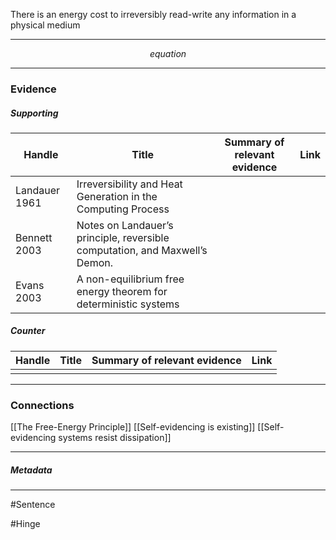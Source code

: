 There is an energy cost to irreversibly read-write any information in a physical medium
***
$$ equation $$
***
### Evidence
##### Supporting

| Handle        | Title                                                                       | Summary of relevant evidence | Link                                                                                   |
| ------------- | --------------------------------------------------------------------------- | ---------------------------- | -------------------------------------------------------------------------------------- |
| Landauer 1961 | Irreversibility and Heat Generation in the Computing Process                |                              | [](https://ieeexplore.ieee.org/document/5392446)                                       |
| Bennett 2003  | Notes on Landauer’s principle, reversible computation, and Maxwell’s Demon. |                              | [](https://www.sciencedirect.com/science/article/abs/pii/S135521980300039X?via%3Dihub) |
| Evans 2003    | A non-equilibrium free energy theorem for deterministic systems             |                              | [](https://doi.org/10.1080/0026897031000085173)                                        |
##### Counter
| Handle | Title | Summary of relevant evidence | Link |
| ------ | ----- | ---------------------------- | ---- |
|        |       |                              |      |

***
### Connections
[[The Free-Energy Principle]]
[[Self-evidencing is existing]]
[[Self-evidencing systems resist dissipation]]
***
##### Metadata
***
#Sentence 

#Hinge 